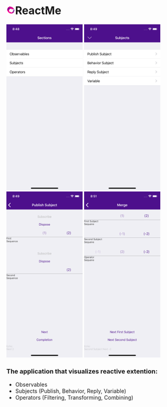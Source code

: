 <h1><img src="https://github.com/radyslavkrechet/PDPReactMe/blob/master/ReactMe/Resources/Assets/Assets.xcassets/AppIcon.appiconset/1%20copy.png" width="23" height="23">ReactMe</h1>

<p float="left">
  <img src="/Screenshots/1.png" width="200px" />
  <img src="/Screenshots/3.png" width="200px" />
  <img src="/Screenshots/4.png" width="200px" />
  <img src="/Screenshots/11.png" width="200px" />
</p>

### The application that visualizes reactive extention: ###

* Observables
* Subjects (Publish, Behavior, Reply, Variable)
* Operators (Filtering, Transforming, Combining)
